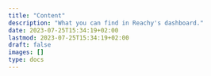 ```yaml
---
title: "Content"
description: "What you can find in Reachy's dashboard."
date: 2023-07-25T15:34:19+02:00
lastmod: 2023-07-25T15:34:19+02:00
draft: false
images: []
type: docs
---
```

